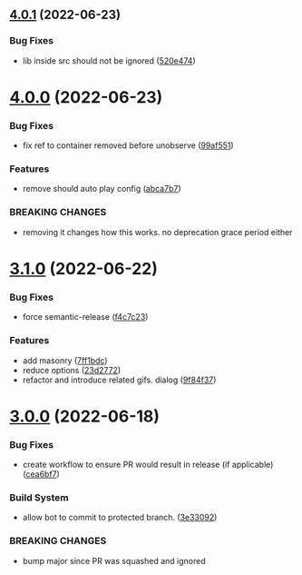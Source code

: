 ## [4.0.1](https://github.com/XSlemX/sanity-plugin-asset-source-giphy/compare/v4.0.0...v4.0.1) (2022-06-23)


### Bug Fixes

* lib inside src should not be ignored ([520e474](https://github.com/XSlemX/sanity-plugin-asset-source-giphy/commit/520e4740949b2f08e31b9b00ea0964c820a14ccc))

# [4.0.0](https://github.com/XSlemX/sanity-plugin-asset-source-giphy/compare/v3.1.0...v4.0.0) (2022-06-23)


### Bug Fixes

* fix ref to container removed before unobserve ([99af551](https://github.com/XSlemX/sanity-plugin-asset-source-giphy/commit/99af551189411046f988f52288d3726605180dca))


### Features

* remove should auto play config ([abca7b7](https://github.com/XSlemX/sanity-plugin-asset-source-giphy/commit/abca7b7320c1f080581a25820904ce6ee96c1549))


### BREAKING CHANGES

* removing it changes how this works. no deprecation grace period either

# [3.1.0](https://github.com/XSlemX/sanity-plugin-asset-source-giphy/compare/v3.0.0...v3.1.0) (2022-06-22)


### Bug Fixes

* force semantic-release ([f4c7c23](https://github.com/XSlemX/sanity-plugin-asset-source-giphy/commit/f4c7c2376d3a0899af4806570c5c2cad3b4831c3))


### Features

* add masonry ([7ff1bdc](https://github.com/XSlemX/sanity-plugin-asset-source-giphy/commit/7ff1bdcc279e0c09d70f889c86077d76d34d57fe))
* reduce options ([23d2772](https://github.com/XSlemX/sanity-plugin-asset-source-giphy/commit/23d2772c17e821cf9d67a1ba2652a4d9d1effb49))
* refactor and introduce related gifs. dialog ([9f84f37](https://github.com/XSlemX/sanity-plugin-asset-source-giphy/commit/9f84f37dda967ebcd0ac3861922716ddb172a4bb))

# [3.0.0](https://github.com/XSlemX/sanity-plugin-asset-source-giphy/compare/v2.0.0...v3.0.0) (2022-06-18)


### Bug Fixes

* create workflow to ensure PR would result in release (if applicable) ([cea6bf7](https://github.com/XSlemX/sanity-plugin-asset-source-giphy/commit/cea6bf7b9710f40b536a1116fcc05336add375fa))


### Build System

* allow bot to commit to protected branch. ([3e33092](https://github.com/XSlemX/sanity-plugin-asset-source-giphy/commit/3e33092945f6e931eb78bda4555b90cce26b7782))


### BREAKING CHANGES

* bump major since PR was squashed and ignored

